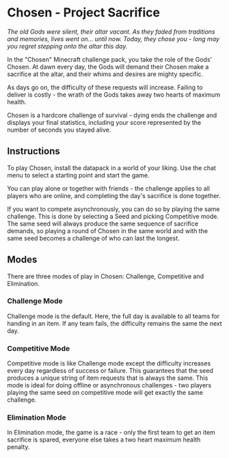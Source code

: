 # Chosen - Project Sacrifice

*The old Gods were silent, their altar vacant. As they faded from traditions and memories, lives went on... until now. Today, they chose you - long may you regret stepping onto the altar this day.*

In the "Chosen" Minecraft challenge pack, you take the role of the Gods' Chosen. At dawn every day, the Gods will demand their Chosen make a sacrifice at the altar, and their whims and desires are mighty specific.

As days go on, the difficulty of these requests will increase. Failing to deliver is costly - the wrath of the Gods takes away two hearts of maximum health.

Chosen is a hardcore challenge of survival - dying ends the challenge and displays your final statistics, including your score represented by the number of seconds you stayed alive.

## Instructions

To play Chosen, install the datapack in a world of your liking. Use the chat menu to select a starting point and start the game.

You can play alone or together with friends - the challenge applies to all players who are online, and completing the day's sacrifice is done together.

If you want to compete asynchronously, you can do so by playing the same challenge. This is done by selecting a Seed and picking Competitive mode. The same seed will always produce the same sequence of sacrifice demands, so playing a round of Chosen in the same world and with the same seed becomes a challenge of who can last the longest.

## Modes

There are three modes of play in Chosen: Challenge, Competitive and Elimination.

### Challenge Mode 

Challenge mode is the default. Here, the full day is available to all teams for handing in an item. If any team fails, the difficulty remains the same the next day.

### Competitive Mode

Competitive mode is like Challenge mode except the difficulty increases every day regardless of success or failure. This guarantees that the seed produces a unique string of item requests that is always the same. This mode is ideal for doing offline or asynchronous challenges - two players playing the same seed on competitive mode will get exactly the same challenge.

### Elimination Mode

In Elimination mode, the game is a race - only the first team to get an item sacrifice is spared, everyone else takes a two heart maximum health penalty.
